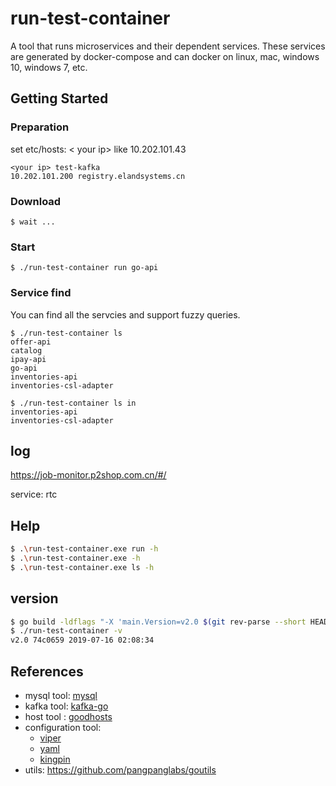 # run-test-container

A tool that runs microservices and their dependent services. These services are generated by docker-compose and can docker on linux, mac, windows 10, windows 7, etc.

## Getting Started

### Preparation

set etc/hosts: < your ip> like 10.202.101.43
```
<your ip> test-kafka
10.202.101.200 registry.elandsystems.cn
```
### Download
```
$ wait ...
```

### Start
```
$ ./run-test-container run go-api
```

### Service find
You can find all the servcies and support fuzzy queries.
```
$ ./run-test-container ls
offer-api
catalog
ipay-api
go-api
inventories-api
inventories-csl-adapter
```
```
$ ./run-test-container ls in
inventories-api
inventories-csl-adapter
```


## log
https://job-monitor.p2shop.com.cn/#/

service: rtc

## Help

```bash
$ .\run-test-container.exe run -h
$ .\run-test-container.exe -h
$ .\run-test-container.exe ls -h
```

## version

```bash
$ go build -ldflags "-X 'main.Version=v2.0 $(git rev-parse --short HEAD) $(date -u '+%Y-%m-%d %H:%M:%S')'"
$ ./run-test-container -v
v2.0 74c0659 2019-07-16 02:08:34
```


## References

- mysql tool: [mysql](https://github.com/go-sql-driver/mysql)
- kafka tool: [kafka-go](github.com/segmentio/kafka-go)
- host tool : [goodhosts](github.com/lextoumbourou/goodhosts)
- configuration tool: 
  - [viper](https://github.com/spf13/viper) 
  - [yaml](github.com/ghodss/yaml)
  - [kingpin](github.com/alecthomas/kingpin)
- utils: https://github.com/pangpanglabs/goutils
